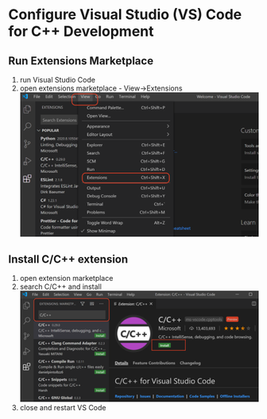 # Configure Visual Studio (VS) Code for C++ Development

## Run Extensions Marketplace

1. run Visual Studio Code
2. open extensions marketplace - View->Extensions
![Extensions](../resources/View-Extensions.png)

## Install C/C++ extension

1. open extension marketplace
2. search C/C++ and install
![C/C++ Extension](../resources/CPPExtension.png)
3. close and restart VS Code
